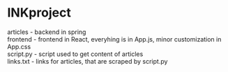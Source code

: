 # INKproject

articles - backend in spring <br>
frontend - frontend in React, everyhing is in App.js, minor customization in App.css <br>
script.py - script used to get content of articles <br>
links.txt - links for articles, that are scraped by script.py
